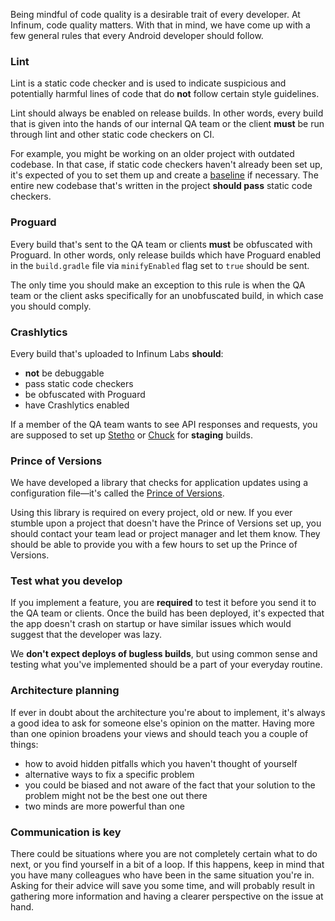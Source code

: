 Being mindful of code quality is a desirable trait of every developer. At Infinum, code quality matters. With that in mind, we have come up with a few general rules that every Android developer should follow.

### Lint

Lint is a static code checker and is used to indicate suspicious and potentially harmful lines of code that do **not** follow certain style guidelines.

Lint should always be enabled on release builds. In other words, every build that is given into the hands of our internal QA team or the client **must** be run through lint and other static code checkers on CI.

For example, you might be working on an older project with outdated codebase. In that case, if static code checkers haven't already been set up, it's expected of you to set them up and create a [baseline](https://sites.google.com/a/android.com/tools/tech-docs/lint-in-studio-2-3#TOC-Creating-a-Baseline) if necessary. The entire new codebase that's written in the project **should pass** static code checkers.

### Proguard

Every build that's sent to the QA team or clients **must** be obfuscated with Proguard. In other words, only release builds which have Proguard enabled in the `build.gradle` file via `minifyEnabled` flag set to `true` should be sent.

The only time you should make an exception to this rule is when the QA team or the client asks specifically for an unobfuscated build, in which case you should comply.

### Crashlytics

Every build that's uploaded to Infinum Labs **should**:

* **not** be debuggable
* pass static code checkers
* be obfuscated with Proguard
* have Crashlytics enabled

If a member of the QA team wants to see API responses and requests, you are supposed to set up [Stetho](https://github.com/facebook/stetho) or [Chuck](https://github.com/jgilfelt/chuck) for **staging** builds.

### Prince of Versions

We have developed a library that checks for application updates using a configuration file—it's called the [Prince of Versions](https://github.com/infinum/Android-Prince-of-Versions).

Using this library is required on every project, old or new. If you ever stumble upon a project that doesn't have the Prince of Versions set up, you should contact your team lead or project manager and let them know. They should be able to provide you with a few hours to set up the Prince of Versions.

### Test what you develop

If you implement a feature, you are **required** to test it before you send it to the QA team or clients. Once the build has been deployed, it's expected that the app doesn't crash on startup or have similar issues which would suggest that the developer was lazy.

We **don't expect deploys of bugless builds**, but using common sense and testing what you've implemented should be a part of your everyday routine.

### Architecture planning

If ever in doubt about the architecture you're about to implement, it's always a good idea to ask for someone else's opinion on the matter. Having more than one opinion broadens your views and should teach you a couple of things:

* how to avoid hidden pitfalls which you haven't thought of yourself
* alternative ways to fix a specific problem
* you could be biased and not aware of the fact that your solution to the problem might not be the best one out there
* two minds are more powerful than one

### Communication is key

There could be situations where you are not completely certain what to do next, or you find yourself in a bit of a loop. If this happens, keep in mind that you have many colleagues who have been in the same situation you're in. Asking for their advice will save you some time, and will probably result in gathering more information and having a clearer perspective on the issue at hand.
